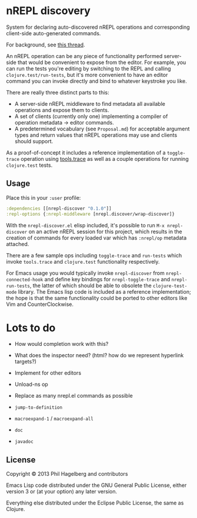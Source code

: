 # nREPL discovery

System for declaring auto-discovered nREPL operations and
corresponding client-side auto-generated commands.

For background, see [this thread](https://groups.google.com/group/clojure-tools/browse_thread/thread/c08b628a9af8346d).

An nREPL operation can be any piece of functionality performed
server-side that would be convenient to expose from the editor. For
example, you can run the tests you're editing by switching to the REPL
and calling `clojure.test/run-tests`, but it's more convenient to have
an editor command you can invoke directly and bind to whatever
keystroke you like.

There are really three distinct parts to this:

* A server-side nREPL middleware to find metadata all available
  operations and expose them to clients.
* A set of clients (currently only one) implementing a compiler of
  operation metadata -> editor commands.
* A predetermined vocabulary (see `Proposal.md`) for acceptable
  argument types and return values that nREPL operations may use and
  clients should support.

As a proof-of-concept it includes a reference implementation of a
`toggle-trace` operation using
[tools.trace](https://github.com/clojure/tools.trace) as well as a
couple operations for running `clojure.test` tests.

## Usage

Place this in your `:user` profile:

```clj
:dependencies [[nrepl-discover "0.1.0"]]
:repl-options {:nrepl-middleware [nrepl.discover/wrap-discover]}
```

With the `nrepl-discover.el` elisp included, it's possible to run `M-x
nrepl-discover` on an active nREPL session for this project, which
results in the creation of commands for every loaded var which has
`:nrepl/op` metadata attached.

There are a few sample ops including `toggle-trace` and `run-tests`
which invoke `tools.trace` and `clojure.test` functionality
respectively.

For Emacs usage you would typically invoke `nrepl-discover` from
`nrepl-connected-hook` and define key bindings for
`nrepl-toggle-trace` and `nrepl-run-tests`, the latter of which should
be able to obsolete the `clojure-test-mode` library. The Emacs lisp
code is included as a reference implementation; the hope is that the
same functionality could be ported to other editors like Vim and
CounterClockwise.

# Lots to do

* How would completion work with this?

* What does the inspector need? (html? how do we represent hyperlink targets?)

* Implement for other editors

* Unload-ns op

* Replace as many nrepl.el commands as possible
 * `jump-to-definition`
 * `macroexpand-1` / `macroexpand-all`
 * `doc`
 * `javadoc`

## License

Copyright © 2013 Phil Hagelberg and contributors

Emacs Lisp code distributed under the GNU General Public License,
either version 3 or (at your option) any later version.

Everything else distributed under the Eclipse Public License, the same as Clojure.
